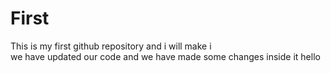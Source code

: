 # First
This is my first github repository and i will make i 
<br>
we have updated our code and we have made some changes inside it hello
